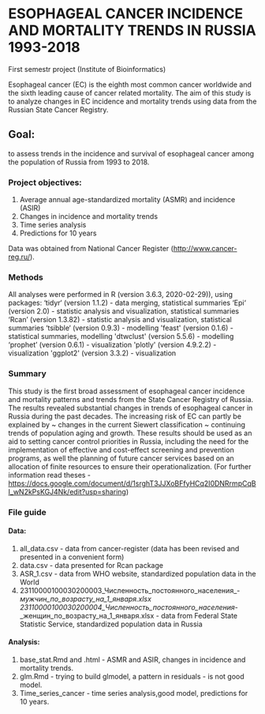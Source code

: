 # ESOPHAGEAL CANCER INCIDENCE AND MORTALITY TRENDS IN RUSSIA 1993-2018
First semestr project (Institute of Bioinformatics)

Esophageal cancer (EC) is the eighth most common cancer worldwide and the sixth leading cause of cancer related mortality. The aim of this study is to analyze changes in EC incidence and mortality trends using data from the Russian State Cancer Registry.

## Goal: 
to assess trends in the incidence and survival of esophageal cancer among the population of Russia from 1993 to 2018.


### Project objectives:
1. Average annual age-standardized mortality (ASMR) and incidence (ASIR)
2. Changes in incidence and mortality trends
3. Time series analysis
4. Predictions for 10 years

Data was obtained from National Cancer Register (http://www.cancer-reg.ru/).
  
### Methods
  All analyses were performed in R (version 3.6.3, 2020-02-29)), using packages:
  ‘tidyr‘ (version 1.1.2) - data merging, statistical summaries
  ‘Epi‘ (version 2.0)  - statistic analysis and visualization, statistical summaries
  ‘Rcan’ (version 1.3.82) - statistic analysis and visualization, statistical summaries
  ‘tsibble‘ (version 0.9.3) - modelling
  'feast' (version 0.1.6) - statistical summaries, modelling
  'dtwclust' (version 5.5.6) - modelling
  ‘prophet’ (version 0.6.1) - visualization
  'plotly' (version 4.9.2.2) - visualization
  'ggplot2' (version 3.3.2) - visualization
  
### Summary
This study is the first broad assessment of esophageal cancer incidence and mortality patterns and trends from the State Cancer Registry of Russia. The results revealed substantial changes in trends of esophageal cancer in Russia during the past decades. 
The increasing risk of EC can partly be explained by 
      ~ changes in the current Siewert classification
      ~ continuing trends of population aging and growth. 
These results should be used as an aid to setting cancer control priorities in Russia, including the need for the implementation of effective and cost-effect screening and prevention programs, as well the planning of future cancer services based on an allocation of finite resources to ensure their operationalization.
 (For further information read theses - https://docs.google.com/document/d/1srghT3JJXoBFfyHCq2I0DNRrmpCqBI_wN2kPsKGJ4Nk/edit?usp=sharing)
 
### File guide
#### Data:
1. all_data.csv - data from cancer-register (data has been revised and presented in a convenient form)
2. data.csv - data presented for Rcan package 
3. ASR_1.csv - data from WHO website, standardized population data in the World
4. 23110000100030200003_Численность_постоянного_населения_-_мужчин_по_возрасту_на_1_января.xlsx
23110000100030200004_Численность_постоянного_населения_-_женщин_по_возрасту_на_1_января.xlsx - data from Federal State Statistic Service, standardized population data in Russia


#### Analysis:
1. base_stat.Rmd and .html - ASMR and ASIR, changes in incidence and mortality trends.
2. glm.Rmd - trying to build glmodel, a pattern in residuals - is not good model.
3. Time_series_cancer - time series analysis,good model, predictions for 10 years.


